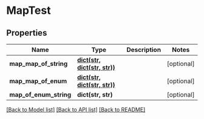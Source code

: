 # MapTest

## Properties
Name | Type | Description | Notes
------------ | ------------- | ------------- | -------------
**map_map_of_string** | [**dict(str, dict(str, str))**](dict.md) |  | [optional] 
**map_map_of_enum** | [**dict(str, dict(str, str))**](dict.md) |  | [optional] 
**map_of_enum_string** | **dict(str, str)** |  | [optional] 

[[Back to Model list]](../README.md#documentation-for-models) [[Back to API list]](../README.md#documentation-for-api-endpoints) [[Back to README]](../README.md)


